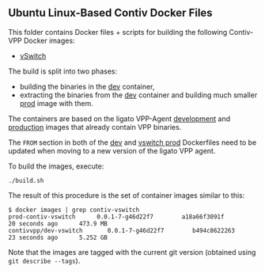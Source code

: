 ## Ubuntu Linux-Based Contiv Docker Files

This folder contains Docker files + scripts for building the following
Contiv-VPP Docker images:

 - [vSwitch](https://hub.docker.com/r/contivvpp/vswitch/)

The build is split into two phases:
 - building the binaries in the [dev](dev) container,
 - extracting the binaries from the [dev](dev) container and building
 much smaller [prod](prod) image with them.

The containers are based on the ligato VPP-Agent
[development](https://hub.docker.com/r/ligato/dev-vpp-agent/) and
[production](https://hub.docker.com/r/ligato/vpp-agent/) images that
already contain VPP binaries.

The `FROM` section in both of the [dev](dev/Dockerfile) and [vswitch prod](prod/vswitch/Dockerfile)
Dockerfiles need to be updated when moving to a new version of the ligato VPP agent.

To build the images, execute:
```
./build.sh
```

The result of this procedure is the set of container images similar to this:
```
$ docker images | grep contiv-vswitch
prod-contiv-vswitch      0.0.1-7-g46d22f7        a18a66f3091f        20 seconds ago      473.9 MB
contivvpp/dev-vswitch       0.0.1-7-g46d22f7        b494c8622263        23 seconds ago      5.252 GB
```

Note that the images are tagged with the current git version (obtained using `git describe --tags`).
